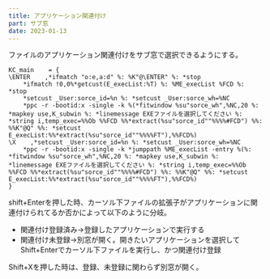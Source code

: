 ```yaml
---
title: アプリケーション関連付け
part: サブ窓
date: 2023-01-13
---
```


ファイルのアプリケーション関連付けをサブ窓で選択できるようにする。

```text
KC_main    = {
\ENTER    ,*ifmatch "o:e,a:d" %: %K"@\ENTER" %: *stop
    *ifmatch !0,0%*getcust(E_execList:%T) %: %ME_execList %FCD %: *stop
    *setcust _User:sorce_id=%n %: *setcust _User:sorce_wh=%NC
    *ppc -r -bootid:x -single -k %(*fitwindow %su"sorce_wh",%NC,20 %: *mapkey use,K_subwin %: *linemessage EXEファイルを選択してください %: *string i,temp_exec=%%Ob %%FCD %%*extract(%su"sorce_id""%%%%#FCD") %%: %%K"@Q" %%: *setcust E_execList:%%*extract(%su"sorce_id""%%%%FT"),%%FCD%)
\X    ,*setcust _User:sorce_id=%n %: *setcust _User:sorce_wh=%NC
    *ppc -r -bootid:x -single -k *jumppath %ME_execList -entry %(%: *fitwindow %su"sorce_wh",%NC,20 %: *mapkey use,K_subwin %: *linemessage EXEファイルを選択してください %: *string i,temp_exec=%%Ob %%FCD %%*extract(%su"sorce_id""%%%%#FCD") %%: %%K"@Q" %%: *setcust E_execList:%%*extract(%su"sorce_id""%%%%FT"),%%FCD%)
}
```

shift+Enterを押した時、カーソル下ファイルの拡張子がアプリケーションに関連付けられてるか否かによって以下のように分岐。

- 関連付け登録済み→登録したアプリケーションで実行する
- 関連付け未登録→別窓が開く。開きたいアプリケーションを選択してShift+Enterでカーソル下ファイルを実行し、かつ関連付け登録

Shift+Xを押した時は、登録、未登録に関わらず別窓が開く。

